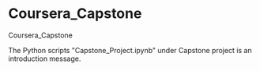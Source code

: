 # Coursera_Capstone
Coursera_Capstone

The Python scripts "Capstone_Project.ipynb" under Capstone project is an introduction message.